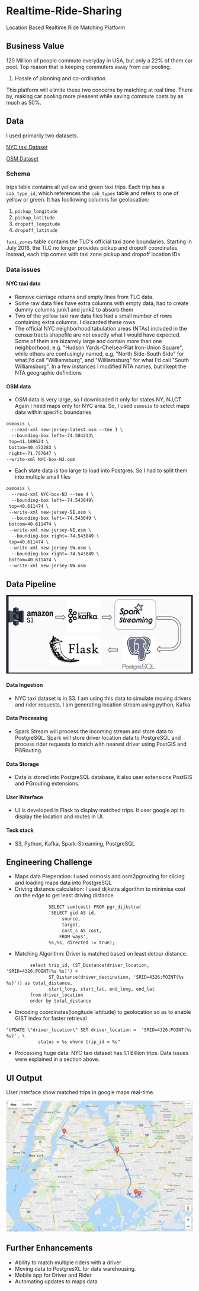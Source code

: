 # Realtime-Ride-Sharing
Location Based Realtime Ride Matching Platform

## Business Value

120 Million of people commute everyday in USA, but only a 22% of them car pool. 
Top reason that is keeping commuters away from car pooling.

1. Hassle of planning and co-ordination

This platform will elimite these two concerns by matching at real time. There by, making car pooling more pleasent while saving commute costs by as much as 50%. 

## Data

I used primarily two datasets.

[NYC taxi Dataset](https://registry.opendata.aws/nyc-tlc-trip-records-pds/)

[OSM Dataset](http://download.geofabrik.de/north-america.html)


### Schema

trips table contains all yellow and green taxi trips. Each trip has a `cab_type_id`, which references the `cab_types` table and refers to one of yellow or green. 
It has foollowing columns for geolocation:

1. `pickup_longitude`
2. `pickup_latitude`
3. `dropoff_longitude`
4. `dropoff_latitude`

`taxi_zones` table contains the TLC's official taxi zone boundaries. Starting in July 2016, the TLC no longer provides pickup and dropoff coordinates. Instead, each trip comes with taxi zone pickup and dropoff location IDs

### Data issues

#### NYC taxi data
* Remove carriage returns and empty lines from TLC data. 
* Some raw data files have extra columns with empty data, had to create dummy columns junk1 and junk2 to absorb them
* Two of the yellow taxi raw data files had a small number of rows containing extra columns. I discarded these rows
* The official NYC neighborhood tabulation areas (NTAs) included in the census tracts shapefile are not exactly what I would have expected. Some of them are bizarrely large and contain more than one neighborhood, e.g. "Hudson Yards-Chelsea-Flat Iron-Union Square", while others are confusingly named, e.g. "North Side-South Side" for what I'd call "Williamsburg", and "Williamsburg" for what I'd call "South Williamsburg". In a few instances I modified NTA names, but I kept the NTA geographic definitions

#### OSM data
* OSM data is very large, so I downloaded it only for states NY, NJ,CT. Again I need maps only for NYC area. So, I used `osmosis` to select maps data within specific boundaries

```
osmosis \
  --read-xml new-jersey-latest.osm --tee 1 \
  --bounding-box left=-74.584213\
 top=41.189624 \
 bottom=40.472283 \
 right=-71.757647 \
--write-xml NYC-box-NJ.osm
```
* Each state data is too large to load into Postgres. So I had to split them into multiple small files
```
osmosis \
  --read-xml NYC-box-NJ --tee 4 \
  --bounding-box left=-74.543049\
 top=40.611474 \
 --write-xml new-jersey-SE.osm \
  --bounding-box left=-74.543049 \
 bottom=40.611474 \
 --write-xml new-jersey-NE.osm \
  --bounding-box right=-74.543049 \
 top=40.611474 \
 --write-xml new-jersey-SW.osm \
  --bounding-box right=-74.543049 \
 bottom=40.611474 \
 --write-xml new-jersey-NW.osm
```
## Data Pipeline

![alt text](https://github.com/sivakreddy/Realtime-Ride-Sharing/blob/master/Screen%20Shot%202019-02-19%20at%208.37.33%20AM.png)

#### Data Ingestion

* NYC taxi dataset is in S3. I am using this data to simulate moving drivers and rider requests. I am generating location stream using python, Kafka. 

#### Data Processing

* Spark Stream will process the incoming stream and store data to PostgreSQL. Spark will store driver location data to PostgreSQL and process rider requests to match with nearest driver using PostGIS and PGRouting.

#### Data Storage

* Data is stored into PostgreSQL database, it also user extensions PostGIS and PGrouting extensions. 

#### User INterface

* UI is developed in Flask to display matched trips. It user google api to display the location and routes in UI.

#### Teck stack

* S3, Python, Kafka, Spark-Streaming, PostgreSQL


## Engineering Challenge

* Maps data Preperation: I used osmosis and osm2pgrouting for slicing and loading maps data into PostgreSQL
* Driving distance calculation: I used dijkstra algorithm to minimise cost on the edge to get least driving distance
```
                SELECT sum(cost) FROM pgr_dijkstra(
                'SELECT gid AS id,
                     source,
                     target,
                     cost_s AS cost,
                    FROM ways',
                %s,%s, directed := true);
```

* Matching Algorithm: Driver is matched based on least detour distance.

```
         select trip_id, (ST_Distance(driver_location, 'SRID=4326;POINT(%s %s)') + 
                ST_Distance(driver_destination, 'SRID=4326;POINT(%s %s)')) as total_distance,
                start_long, start_lat, end_long, end_lat
         from driver_location 
         order by total_distance
```

* Encoding coordinates(longitude lattitude) to geolocation so as to enable GIST index for faster retrieval

```
"UPDATE \"driver_location\" SET driver_location =  'SRID=4326;POINT(%s %s)', \
            status = %s where trip_id = %s"
```
* Processing huge data: NYC taxi dataset has 1.1 Billion trips. Data issues were explained in a section above.



## UI Output

User interface show matched trips in google maps real-time.

![alt text](https://github.com/sivakreddy/Realtime-Ride-Sharing/blob/master/Screen%20Shot%202019-02-18%20at%207.44.09%20PM.png)

## Further Enhancements

* Ability to match multiple riders with a driver
* Moving data to PostgresXL for data warehousing.
* Mobile app for Driver and Rider
* Automating updates to maps data
